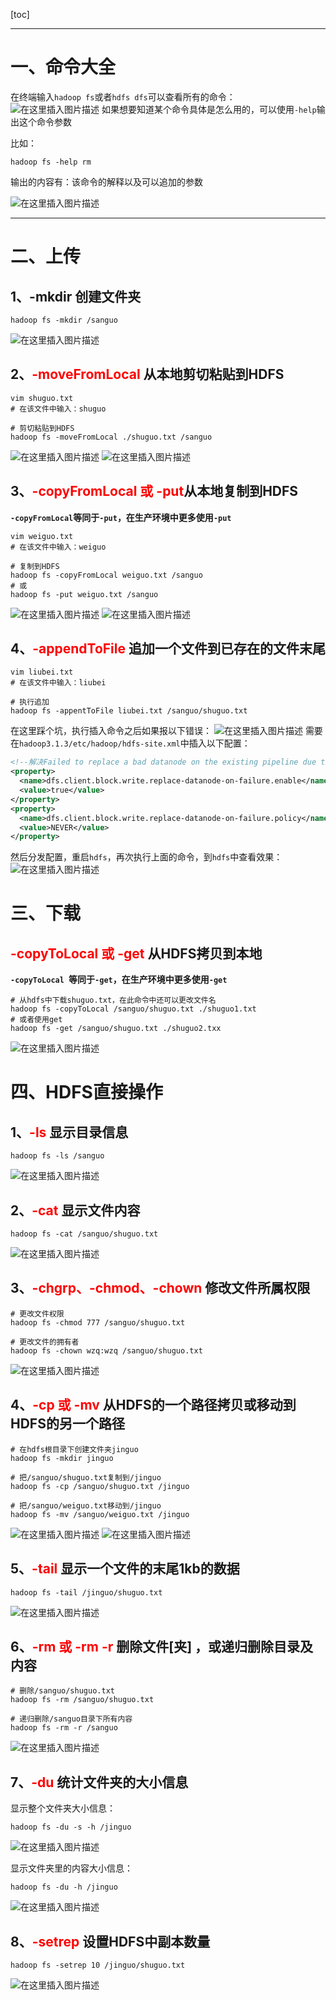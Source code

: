 [toc]


------

# 一、命令大全
在终端输入`hadoop fs`或者`hdfs dfs`可以查看所有的命令：
![在这里插入图片描述](https://img-blog.csdnimg.cn/20210405162806930.png?x-oss-process=image/watermark,type_ZmFuZ3poZW5naGVpdGk,shadow_10,text_aHR0cHM6Ly9ibG9nLmNzZG4ubmV0L2xlc2lsZXFpbg==,size_16,color_FFFFFF,t_70)
如果想要知道某个命令具体是怎么用的，可以使用`-help`输出这个命令参数

比如：

```shell
hadoop fs -help rm
```
输出的内容有：该命令的解释以及可以追加的参数

![在这里插入图片描述](https://img-blog.csdnimg.cn/20210405162958246.png?x-oss-process=image/watermark,type_ZmFuZ3poZW5naGVpdGk,shadow_10,text_aHR0cHM6Ly9ibG9nLmNzZG4ubmV0L2xlc2lsZXFpbg==,size_16,color_FFFFFF,t_70)

---

# 二、上传

## 1、-mkdir	创建文件夹

```shell
hadoop fs -mkdir /sanguo
```
![在这里插入图片描述](https://img-blog.csdnimg.cn/20210405164034296.png?x-oss-process=image/watermark,type_ZmFuZ3poZW5naGVpdGk,shadow_10,text_aHR0cHM6Ly9ibG9nLmNzZG4ubmV0L2xlc2lsZXFpbg==,size_16,color_FFFFFF,t_70)

## 2、<font color='red'>-moveFromLocal</font>	从本地剪切粘贴到HDFS

```shell
vim shuguo.txt
# 在该文件中输入：shuguo

# 剪切粘贴到HDFS
hadoop fs -moveFromLocal ./shuguo.txt /sanguo
```
![在这里插入图片描述](https://img-blog.csdnimg.cn/20210405164540629.png?x-oss-process=image/watermark,type_ZmFuZ3poZW5naGVpdGk,shadow_10,text_aHR0cHM6Ly9ibG9nLmNzZG4ubmV0L2xlc2lsZXFpbg==,size_16,color_FFFFFF,t_70)
![在这里插入图片描述](https://img-blog.csdnimg.cn/20210405164606839.png?x-oss-process=image/watermark,type_ZmFuZ3poZW5naGVpdGk,shadow_10,text_aHR0cHM6Ly9ibG9nLmNzZG4ubmV0L2xlc2lsZXFpbg==,size_16,color_FFFFFF,t_70)

## 3、<font color='red'>-copyFromLocal 或 -put</font>从本地复制到HDFS

**`-copyFromLocal`等同于`-put`，在生产环境中更多使用`-put`**

```shell
vim weiguo.txt
# 在该文件中输入：weiguo

# 复制到HDFS
hadoop fs -copyFromLocal weiguo.txt /sanguo
# 或
hadoop fs -put weiguo.txt /sanguo
```
![在这里插入图片描述](https://img-blog.csdnimg.cn/20210405165043721.png?x-oss-process=image/watermark,type_ZmFuZ3poZW5naGVpdGk,shadow_10,text_aHR0cHM6Ly9ibG9nLmNzZG4ubmV0L2xlc2lsZXFpbg==,size_16,color_FFFFFF,t_70)
![在这里插入图片描述](https://img-blog.csdnimg.cn/2021040516511525.png?x-oss-process=image/watermark,type_ZmFuZ3poZW5naGVpdGk,shadow_10,text_aHR0cHM6Ly9ibG9nLmNzZG4ubmV0L2xlc2lsZXFpbg==,size_16,color_FFFFFF,t_70)

## 4、<font color='red'>-appendToFile</font>	追加一个文件到已存在的文件末尾

```shell
vim liubei.txt
# 在该文件中输入：liubei

# 执行追加
hadoop fs -appentToFile liubei.txt /sanguo/shuguo.txt
```

在这里踩个坑，执行插入命令之后如果报以下错误：
![在这里插入图片描述](https://img-blog.csdnimg.cn/20210405170737658.png?x-oss-process=image/watermark,type_ZmFuZ3poZW5naGVpdGk,shadow_10,text_aHR0cHM6Ly9ibG9nLmNzZG4ubmV0L2xlc2lsZXFpbg==,size_16,color_FFFFFF,t_70)
需要在`hadoop3.1.3/etc/hadoop/hdfs-site.xml`中插入以下配置：
```xml
<!--解决Failed to replace a bad datanode on the existing pipeline due to no more good datanodes being availa 异常 -->
<property>
  <name>dfs.client.block.write.replace-datanode-on-failure.enable</name>
  <value>true</value>
</property>
<property>
  <name>dfs.client.block.write.replace-datanode-on-failure.policy</name>
  <value>NEVER</value>
</property>
```

然后分发配置，重启`hdfs`，再次执行上面的命令，到`hdfs`中查看效果：
![在这里插入图片描述](https://img-blog.csdnimg.cn/20210405170928461.png?x-oss-process=image/watermark,type_ZmFuZ3poZW5naGVpdGk,shadow_10,text_aHR0cHM6Ly9ibG9nLmNzZG4ubmV0L2xlc2lsZXFpbg==,size_16,color_FFFFFF,t_70)

# 三、下载
## <font color='red'>-copyToLocal 或 -get</font>	从HDFS拷贝到本地

**`-copyToLocal `等同于`-get`，在生产环境中更多使用`-get`**

```shell
# 从hdfs中下载shuguo.txt，在此命令中还可以更改文件名
hadoop fs -copyToLocal /sanguo/shuguo.txt ./shuguo1.txt
# 或者使用get
hadoop fs -get /sanguo/shuguo.txt ./shuguo2.txx
```
![在这里插入图片描述](https://img-blog.csdnimg.cn/20210405171312590.png?x-oss-process=image/watermark,type_ZmFuZ3poZW5naGVpdGk,shadow_10,text_aHR0cHM6Ly9ibG9nLmNzZG4ubmV0L2xlc2lsZXFpbg==,size_16,color_FFFFFF,t_70)

# 四、HDFS直接操作

## 1、<font color='red'>-ls</font>	显示目录信息

```shell
hadoop fs -ls /sanguo
```
![在这里插入图片描述](https://img-blog.csdnimg.cn/20210405171445537.png)
## 2、<font color='red'>-cat</font>	显示文件内容
```shell
hadoop fs -cat /sanguo/shuguo.txt
```
![在这里插入图片描述](https://img-blog.csdnimg.cn/20210405171547698.png)
## 3、<font color='red'>-chgrp、-chmod、-chown</font>	修改文件所属权限

```shell
# 更改文件权限
hadoop fs -chmod 777 /sanguo/shuguo.txt

# 更改文件的拥有者
hadoop fs -chown wzq:wzq /sanguo/shuguo.txt
```
![在这里插入图片描述](https://img-blog.csdnimg.cn/20210405171943498.png?x-oss-process=image/watermark,type_ZmFuZ3poZW5naGVpdGk,shadow_10,text_aHR0cHM6Ly9ibG9nLmNzZG4ubmV0L2xlc2lsZXFpbg==,size_16,color_FFFFFF,t_70)
## 4、<font color='red'>-cp 或 -mv</font>	从HDFS的一个路径拷贝或移动到HDFS的另一个路径

```shell
# 在hdfs根目录下创建文件夹jinguo
hadoop fs -mkdir jinguo

# 把/sanguo/shuguo.txt复制到/jinguo 
hadoop fs -cp /sanguo/shuguo.txt /jinguo

# 把/sanguo/weiguo.txt移动到/jinguo
hadoop fs -mv /sanguo/weiguo.txt /jinguo
```
![在这里插入图片描述](https://img-blog.csdnimg.cn/2021040517240077.png?x-oss-process=image/watermark,type_ZmFuZ3poZW5naGVpdGk,shadow_10,text_aHR0cHM6Ly9ibG9nLmNzZG4ubmV0L2xlc2lsZXFpbg==,size_16,color_FFFFFF,t_70)
![在这里插入图片描述](https://img-blog.csdnimg.cn/20210405172432427.png?x-oss-process=image/watermark,type_ZmFuZ3poZW5naGVpdGk,shadow_10,text_aHR0cHM6Ly9ibG9nLmNzZG4ubmV0L2xlc2lsZXFpbg==,size_16,color_FFFFFF,t_70)

## 5、<font color='red'>-tail</font>	显示一个文件的末尾1kb的数据
```shell
hadoop fs -tail /jinguo/shuguo.txt
```
![在这里插入图片描述](https://img-blog.csdnimg.cn/20210405172626774.png)

## 6、<font color='red'>-rm 或 -rm -r</font>	删除文件[夹] ，或递归删除目录及内容

```shell
# 删除/sanguo/shuguo.txt
hadoop fs -rm /sanguo/shuguo.txt

# 递归删除/sanguo目录下所有内容
hadoop fs -rm -r /sanguo
```
![在这里插入图片描述](https://img-blog.csdnimg.cn/2021040517284730.png?x-oss-process=image/watermark,type_ZmFuZ3poZW5naGVpdGk,shadow_10,text_aHR0cHM6Ly9ibG9nLmNzZG4ubmV0L2xlc2lsZXFpbg==,size_16,color_FFFFFF,t_70)

## 7、<font color='red'>-du</font>	统计文件夹的大小信息

显示整个文件夹大小信息：
```shell
hadoop fs -du -s -h /jinguo
```
![在这里插入图片描述](https://img-blog.csdnimg.cn/20210405173109875.png)

显示文件夹里的内容大小信息：

```shell
hadoop fs -du -h /jinguo
```
![在这里插入图片描述](https://img-blog.csdnimg.cn/20210405173128464.png)
## 8、<font color='red'>-setrep</font> 设置HDFS中副本数量

```shell
hadoop fs -setrep 10 /jinguo/shuguo.txt
```
![在这里插入图片描述](https://img-blog.csdnimg.cn/2021040517325854.png?x-oss-process=image/watermark,type_ZmFuZ3poZW5naGVpdGk,shadow_10,text_aHR0cHM6Ly9ibG9nLmNzZG4ubmV0L2xlc2lsZXFpbg==,size_16,color_FFFFFF,t_70)

